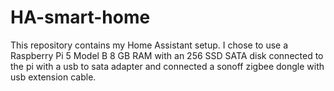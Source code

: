 # HA-smart-home
This repository contains my Home Assistant setup. I chose to use a Raspberry Pi 5 Model B 8 GB RAM with an 256 SSD SATA disk connected to the pi with a usb to sata adapter and connected a sonoff zigbee dongle with usb extension cable.
